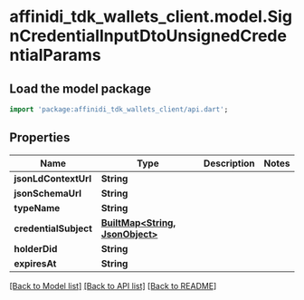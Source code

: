 # affinidi_tdk_wallets_client.model.SignCredentialInputDtoUnsignedCredentialParams

## Load the model package

```dart
import 'package:affinidi_tdk_wallets_client/api.dart';
```

## Properties

| Name                  | Type                                                    | Description | Notes |
| --------------------- | ------------------------------------------------------- | ----------- | ----- |
| **jsonLdContextUrl**  | **String**                                              |             |
| **jsonSchemaUrl**     | **String**                                              |             |
| **typeName**          | **String**                                              |             |
| **credentialSubject** | [**BuiltMap&lt;String, JsonObject&gt;**](JsonObject.md) |             |
| **holderDid**         | **String**                                              |             |
| **expiresAt**         | **String**                                              |             |

[[Back to Model list]](../README.md#documentation-for-models) [[Back to API list]](../README.md#documentation-for-api-endpoints) [[Back to README]](../README.md)
